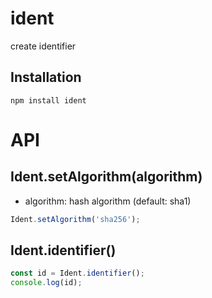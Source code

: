 
# ident

create identifier

## Installation

```
npm install ident
```

# API

## Ident.setAlgorithm(algorithm)

- algorithm: hash algorithm (default: sha1)

```javascript
Ident.setAlgorithm('sha256');
```

## Ident.identifier()

```javascript
const id = Ident.identifier();
console.log(id);
```
